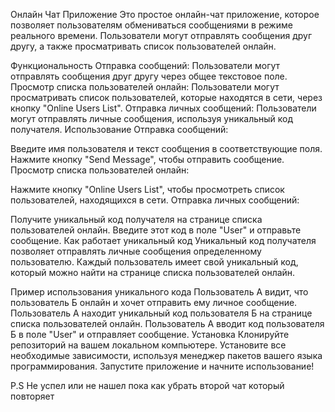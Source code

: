 
Онлайн Чат Приложение
Это простое онлайн-чат приложение, которое позволяет пользователям обмениваться сообщениями в режиме реального времени. Пользователи могут отправлять сообщения друг другу, а также просматривать список пользователей онлайн.

Функциональность
Отправка сообщений: Пользователи могут отправлять сообщения друг другу через общее текстовое поле.
Просмотр списка пользователей онлайн: Пользователи могут просматривать список пользователей, которые находятся в сети, через кнопку "Online Users List".
Отправка личных сообщений: Пользователи могут отправлять личные сообщения, используя уникальный код получателя.
Использование
Отправка сообщений:

Введите имя пользователя и текст сообщения в соответствующие поля.
Нажмите кнопку "Send Message", чтобы отправить сообщение.
Просмотр списка пользователей онлайн:

Нажмите кнопку "Online Users List", чтобы просмотреть список пользователей, находящихся в сети.
Отправка личных сообщений:

Получите уникальный код получателя на странице списка пользователей онлайн.
Введите этот код в поле "User" и отправьте сообщение.
Как работает уникальный код
Уникальный код получателя позволяет отправлять личные сообщения определенному пользователю. Каждый пользователь имеет свой уникальный код, который можно найти на странице списка пользователей онлайн.

Пример использования уникального кода
Пользователь А видит, что пользователь Б онлайн и хочет отправить ему личное сообщение.
Пользователь А находит уникальный код пользователя Б на странице списка пользователей онлайн.
Пользователь А вводит код пользователя Б в поле "User" и отправляет сообщение.
Установка
Клонируйте репозиторий на вашем локальном компьютере.
Установите все необходимые зависимости, используя менеджер пакетов вашего языка программирования.
Запустите приложение и начните использование!

P.S
Не успел или не нашел пока как убрать второй чат который повторяет
